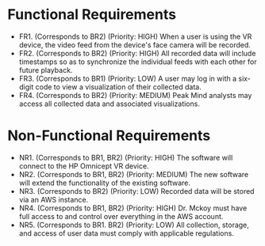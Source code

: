 # Functional Requirements
* FR1. (Corresponds to BR2) (Priority: HIGH) When a user is using the VR device, the video feed from the device's face camera will be recorded.
* FR2. (Corresponds to BR2) (Priority: HIGH) All recorded data will include timestamps so as to synchronize the individual feeds with each other for future playback.
* FR3. (Corresponds to BR1) (Priority: LOW) A user may log in with a six-digit code to view a visualization of their collected data.
* FR4. (Corresponds to BR2) (Priority: MEDIUM) Peak Mind analysts may access all collected data and associated visualizations.
# Non-Functional Requirements
* NR1. (Corresponds to BR1, BR2) (Priority: HIGH) The software will connect to the HP Omnicept VR device.
* NR2. (Corresponds to BR1, BR2) (Priority: MEDIUM) The new software will extend the functionality of the existing software.
* NR3. (Corresponds to BR2) (Priority: LOW) Recorded data will be stored via an AWS instance.
* NR4. (Corresponds to BR1, BR2) (Priority: HIGH) Dr. Mckoy must have full access to and control over everything in the AWS account.
* NR5. (Corresponds to BR1. BR2) (Priority: LOW) All collection, storage, and access of user data must comply with applicable regulations.
